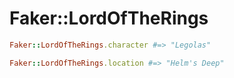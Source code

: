 # Faker::LordOfTheRings

```ruby
Faker::LordOfTheRings.character #=> "Legolas"

Faker::LordOfTheRings.location #=> "Helm's Deep"
```
